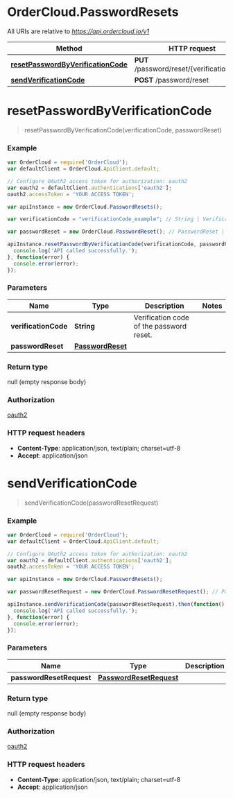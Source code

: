 # OrderCloud.PasswordResets

All URIs are relative to *https://api.ordercloud.io/v1*

Method | HTTP request | Description
------------- | ------------- | -------------
[**resetPasswordByVerificationCode**](PasswordResets.md#resetPasswordByVerificationCode) | **PUT** /password/reset/{verificationCode} | 
[**sendVerificationCode**](PasswordResets.md#sendVerificationCode) | **POST** /password/reset | 


<a name="resetPasswordByVerificationCode"></a>
# **resetPasswordByVerificationCode**
> resetPasswordByVerificationCode(verificationCode, passwordReset)



### Example
```javascript
var OrderCloud = require('OrderCloud');
var defaultClient = OrderCloud.ApiClient.default;

// Configure OAuth2 access token for authorization: oauth2
var oauth2 = defaultClient.authentications['oauth2'];
oauth2.accessToken = 'YOUR ACCESS TOKEN';

var apiInstance = new OrderCloud.PasswordResets();

var verificationCode = "verificationCode_example"; // String | Verification code of the password reset.

var passwordReset = new OrderCloud.PasswordReset(); // PasswordReset | 

apiInstance.resetPasswordByVerificationCode(verificationCode, passwordReset).then(function() {
  console.log('API called successfully.');
}, function(error) {
  console.error(error);
});

```

### Parameters

Name | Type | Description  | Notes
------------- | ------------- | ------------- | -------------
 **verificationCode** | **String**| Verification code of the password reset. | 
 **passwordReset** | [**PasswordReset**](PasswordReset.md)|  | 

### Return type

null (empty response body)

### Authorization



[oauth2](../README.md#oauth2)

### HTTP request headers

 - **Content-Type**: application/json, text/plain; charset=utf-8
 - **Accept**: application/json

<a name="sendVerificationCode"></a>
# **sendVerificationCode**
> sendVerificationCode(passwordResetRequest)



### Example
```javascript
var OrderCloud = require('OrderCloud');
var defaultClient = OrderCloud.ApiClient.default;

// Configure OAuth2 access token for authorization: oauth2
var oauth2 = defaultClient.authentications['oauth2'];
oauth2.accessToken = 'YOUR ACCESS TOKEN';

var apiInstance = new OrderCloud.PasswordResets();

var passwordResetRequest = new OrderCloud.PasswordResetRequest(); // PasswordResetRequest | 

apiInstance.sendVerificationCode(passwordResetRequest).then(function() {
  console.log('API called successfully.');
}, function(error) {
  console.error(error);
});

```

### Parameters

Name | Type | Description  | Notes
------------- | ------------- | ------------- | -------------
 **passwordResetRequest** | [**PasswordResetRequest**](PasswordResetRequest.md)|  | 

### Return type

null (empty response body)

### Authorization



[oauth2](../README.md#oauth2)

### HTTP request headers

 - **Content-Type**: application/json, text/plain; charset=utf-8
 - **Accept**: application/json

